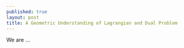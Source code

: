```yaml
---
published: true
layout: post
title: A Geometric Understanding of Lagrangian and Dual Problem
---
```


We are ...

